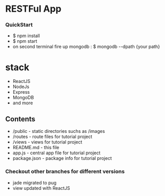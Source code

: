 # RESTFul App

### QuickStart
- $ npm install
- $ npm start
- on second terminal fire up mongodb : $ mongodb --dpath {your path}

# stack
- ReactJS
- NodeJs
- Express
- MongoDB
- and more

## Contents

* /public - static directories suchs as /images
* /routes - route files for tutorial project
* /views - views for tutorial project
* README.md - this file
* app.js - central app file for tutorial project
* package.json - package info for tutorial project

### Checkout other branches for different versions
- jade migrated to pug
- view updated with ReactJS